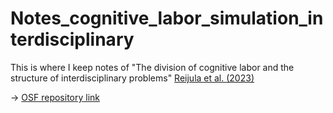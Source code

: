 # Notes_cognitive_labor_simulation_interdisciplinary
This is where I keep notes of "The division of cognitive labor and the structure of interdisciplinary problems" [Reijula et al. (2023)](https://link.springer.com/article/10.1007/s11229-023-04193-4)<br>

-> [OSF repository link](https://osf.io/evu7a/?view_only=e055712d3d094a7abbc67fe4fd77c0f4)
